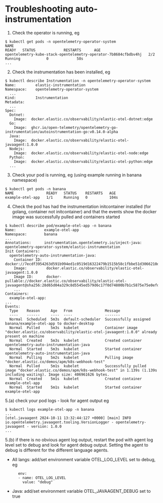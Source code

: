 # Troubleshooting auto-instrumentation

1. Check the operator is running, eg
```
$ kubectl get pods -n opentelemetry-operator-system
NAME                                                              READY   STATUS             RESTARTS      AGE
opentelemetry-kube-stack-opentelemetry-operator-7b8684cfbdbv4hj   2/2     Running            0             58s
...
```

2. Check the instrumentation has been installed, eg
```
$ kubectl describe Instrumentation -n opentelemetry-operator-system
Name:         elastic-instrumentation
Namespace:    opentelemetry-operator-system
  ...
Kind:         Instrumentation
Metadata:
  ...
Spec:
  Dotnet:
    Image:  docker.elastic.co/observability/elastic-otel-dotnet:edge
  Go:
    Image:  ghcr.io/open-telemetry/opentelemetry-go-instrumentation/autoinstrumentation-go:v0.14.0-alpha
  Java:
    Image:  docker.elastic.co/observability/elastic-otel-javaagent:1.0.0
  Nodejs:
    Image:  docker.elastic.co/observability/elastic-otel-node:edge
  Python:
    Image:  docker.elastic.co/observability/elastic-otel-python:edge
  ...
```

3. Check your pod is running, eg (using example running in banana namespace)
```
$ kubectl get pods -n banana
NAME               READY   STATUS    RESTARTS   AGE
example-otel-app   1/1     Running   0          104s
```

4. Check the pod has had the instrumentation initcontainer installed (for golang, container not initcontainer) and that the events show the docker image was successfully pulled and containers started
```
$ kubectl describe pod/example-otel-app -n banana
Name:             example-otel-app
Namespace:        banana
...
Annotations:      instrumentation.opentelemetry.io/inject-java: opentelemetry-operator-system/elastic-instrumentation
Init Containers:
  opentelemetry-auto-instrumentation-java:
    Container ID:  docker://7ecdf3954263d591b994ed1c0519d16322479b1515b58c1fbbe51d3066210d99
    Image:         docker.elastic.co/observability/elastic-otel-javaagent:1.0.0
    Image ID:      docker-pullable://docker.elastic.co/observability/elastic-otel-javaagent@sha256:28d65d04a329c8d5545ed579d6c17f0d74800b7b1c5875e75e0efd29e210566a
    ...
Containers:
  example-otel-app:
...
Events:
  Type    Reason     Age   From               Message
  ----    ------     ----  ----               -------
  Normal  Scheduled  5m3s  default-scheduler  Successfully assigned banana/example-otel-app to docker-desktop
  Normal  Pulled     5m3s  kubelet            Container image "docker.elastic.co/observability/elastic-otel-javaagent:1.0.0" already present on machine
  Normal  Created    5m3s  kubelet            Created container opentelemetry-auto-instrumentation-java
  Normal  Started    5m3s  kubelet            Started container opentelemetry-auto-instrumentation-java
  Normal  Pulling    5m2s  kubelet            Pulling image "docker.elastic.co/demos/apm/k8s-webhook-test"
  Normal  Pulled     5m1s  kubelet            Successfully pulled image "docker.elastic.co/demos/apm/k8s-webhook-test" in 1.139s (1.139s including waiting). Image size: 406961626 bytes.
  Normal  Created    5m1s  kubelet            Created container example-otel-app
  Normal  Started    5m1s  kubelet            Started container example-otel-app
```

5.(a) check your pod logs - look for agent output eg
```
$ kubectl logs example-otel-app -n banana
...
[otel.javaagent 2024-10-11 13:32:44:127 +0000] [main] INFO io.opentelemetry.javaagent.tooling.VersionLogger - opentelemetry-javaagent - version: 1.0.0
...
```

5.(b) if there is no obvious agent log output, restart the pod with agent log level set to debug and look for agent debug output. Setting the agent to debug is different for the different language agents.
- All langs: add/set environment variable OTEL_LOG_LEVEL set to debug, eg
```
      env:
      - name: OTEL_LOG_LEVEL
        value: "debug"
```
- Java: add/set environment variable OTEL_JAVAAGENT_DEBUG set to true
